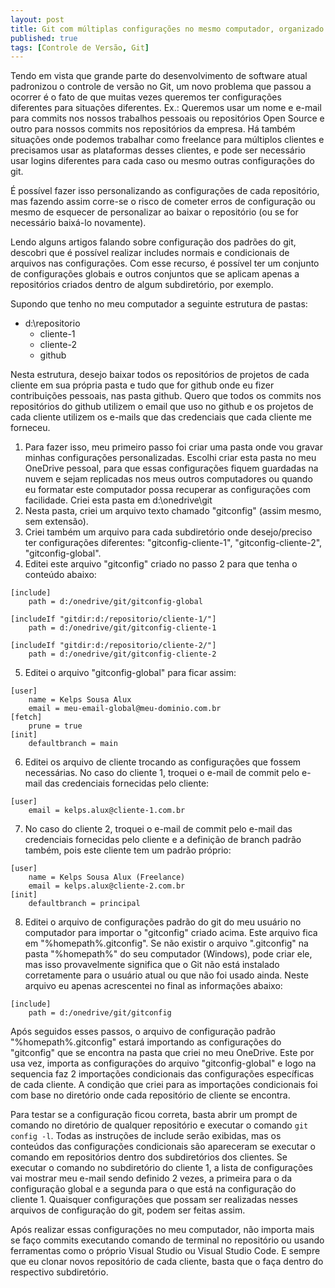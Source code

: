 ```yaml
---
layout: post
title: Git com múltiplas configurações no mesmo computador, organizado por subdiretórios
published: true
tags: [Controle de Versão, Git]
---
```


Tendo em vista que grande parte do desenvolvimento de software atual padronizou o controle de versão no Git, um novo problema que passou a ocorrer é o fato de que muitas vezes queremos ter configurações diferentes para situações diferentes. Ex.: Queremos usar um nome e e-mail para commits nos nossos trabalhos pessoais ou repositórios Open Source e outro para nossos commits nos repositórios da empresa. Há também situações onde podemos trabalhar como freelance para múltiplos clientes e precisamos usar as plataformas desses clientes, e pode ser necessário usar logins diferentes para cada caso ou mesmo outras configurações do git.
<!--more-->

É possível fazer isso personalizando as configurações de cada repositório, mas fazendo assim corre-se o risco de cometer erros de configuração ou mesmo de esquecer de personalizar ao baixar o repositório (ou se for necessário baixá-lo novamente).

Lendo alguns artigos falando sobre configuração dos padrões do git, descobri que é possível realizar includes normais e condicionais de arquivos nas configurações. Com esse recurso, é possível ter um conjunto de configurações globais e outros conjuntos que se aplicam apenas a repositórios criados dentro de algum subdiretório, por exemplo.

Supondo que tenho no meu computador a seguinte estrutura de pastas:

- d:\repositorio
	- cliente-1
	- cliente-2
	- github

Nesta estrutura, desejo baixar todos os repositórios de projetos de cada cliente em sua própria pasta e tudo que for github onde eu fizer contribuições pessoais, nas pasta github. Quero que todos os commits nos repositórios do github utilizem o email que uso no github e os projetos de cada cliente utilizem os e-mails que das credenciais que cada cliente me forneceu.

1. Para fazer isso, meu primeiro passo foi criar uma pasta onde vou gravar minhas configurações personalizadas. Escolhi criar esta pasta no meu OneDrive pessoal, para que essas configurações fiquem guardadas na nuvem e sejam replicadas nos meus outros computadores ou quando eu formatar este computador possa recuperar as configurações com facilidade. Criei esta pasta em d:\onedrive\git
2. Nesta pasta, criei um arquivo texto chamado "gitconfig" (assim mesmo, sem extensão).
3. Criei também um arquivo para cada subdiretório onde desejo/preciso ter configurações diferentes: "gitconfig-cliente-1", "gitconfig-cliente-2", "gitconfig-global".
4. Editei este arquivo "gitconfig" criado no passo 2 para que tenha o conteúdo abaixo:
```
[include]
	path = d:/onedrive/git/gitconfig-global

[includeIf "gitdir:d:/repositorio/cliente-1/"]
	path = d:/onedrive/git/gitconfig-cliente-1

[includeIf "gitdir:d:/repositorio/cliente-2/"]
	path = d:/onedrive/git/gitconfig-cliente-2
```
5. Editei o arquivo "gitconfig-global" para ficar assim:
```
[user]
	name = Kelps Sousa Alux
	email = meu-email-global@meu-dominio.com.br
[fetch]
	prune = true
[init]
	defaultbranch = main
```
6. Editei os arquivo de cliente trocando as configurações que fossem necessárias. No caso do cliente 1, troquei o e-mail de commit pelo e-mail das credenciais fornecidas pelo cliente:
```
[user]
	email = kelps.alux@cliente-1.com.br
```
7. No caso do cliente 2, troquei o e-mail de commit pelo e-mail das credenciais fornecidas pelo cliente e a definição de branch padrão também, pois este cliente tem um padrão próprio:
```
[user]
	name = Kelps Sousa Alux (Freelance)
	email = kelps.alux@cliente-2.com.br
[init]
	defaultbranch = principal
```
8. Editei o arquivo de configurações padrão do git do meu usuário no computador para importar o "gitconfig" criado acima. Este arquivo fica em "%homepath%\.gitconfig". Se não existir o arquivo ".gitconfig" na pasta "%homepath%" do seu computador (Windows), pode criar ele, mas isso provavelmente significa que o Git não está instalado corretamente para o usuário atual ou que não foi usado ainda. Neste arquivo eu apenas acrescentei no final as informações abaixo:
```
[include]
	path = d:/onedrive/git/gitconfig
```

Após seguidos esses passos, o arquivo de configuração padrão "%homepath%\.gitconfig" estará importando as configurações do "gitconfig" que se encontra na pasta que criei no meu OneDrive. Este por usa vez, importa as configurações do arquivo "gitconfig-global" e logo na sequencia faz 2 importações condicionais das configurações específicas de cada cliente. A condição que criei para as importações condicionais foi com base no diretório onde cada repositório de cliente se encontra.

Para testar se a configuração ficou correta, basta abrir um prompt de comando no diretório de qualquer repositório e executar o comando ```git config -l```. Todas as instruções de include serão exibidas, mas os conteúdos das configurações condicionais são apareceram se executar o comando em repositórios dentro dos subdiretórios dos clientes. Se executar o comando no subdiretório do cliente 1, a lista de configurações vai mostrar meu e-mail sendo definido 2 vezes, a primeira para o da configuração global e a segunda para o que está na configuração do cliente 1.
Quaisquer configurações que possam ser realizadas nesses arquivos de configuração do git, podem ser feitas assim.

Após realizar essas configurações no meu computador, não importa mais se faço commits executando comando de terminal no repositório ou usando ferramentas como o próprio Visual Studio ou Visual Studio Code. E sempre que eu clonar novos repositório de cada cliente, basta que o faça dentro do respectivo subdiretório.
